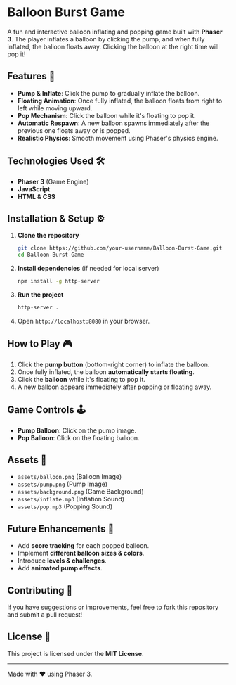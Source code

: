 # Balloon Burst Game

A fun and interactive balloon inflating and popping game built with **Phaser 3**. The player inflates a balloon by clicking the pump, and when fully inflated, the balloon floats away. Clicking the balloon at the right time will pop it!

## Features 🎈
- **Pump & Inflate**: Click the pump to gradually inflate the balloon.
- **Floating Animation**: Once fully inflated, the balloon floats from right to left while moving upward.
- **Pop Mechanism**: Click the balloon while it's floating to pop it.
- **Automatic Respawn**: A new balloon spawns immediately after the previous one floats away or is popped.
- **Realistic Physics**: Smooth movement using Phaser's physics engine.

## Technologies Used 🛠️
- **Phaser 3** (Game Engine)
- **JavaScript**
- **HTML & CSS**

## Installation & Setup ⚙️
1. **Clone the repository**
   ```sh
   git clone https://github.com/your-username/Balloon-Burst-Game.git
   cd Balloon-Burst-Game
   ```
2. **Install dependencies** (if needed for local server)
   ```sh
   npm install -g http-server
   ```
3. **Run the project**
   ```sh
   http-server .
   ```
4. Open `http://localhost:8080` in your browser.

## How to Play 🎮
1. Click the **pump button** (bottom-right corner) to inflate the balloon.
2. Once fully inflated, the balloon **automatically starts floating**.
3. Click the **balloon** while it's floating to pop it.
4. A new balloon appears immediately after popping or floating away.

## Game Controls 🕹️
- **Pump Balloon**: Click on the pump image.
- **Pop Balloon**: Click on the floating balloon.

## Assets 📁
- `assets/balloon.png` (Balloon Image)
- `assets/pump.png` (Pump Image)
- `assets/background.png` (Game Background)
- `assets/inflate.mp3` (Inflation Sound)
- `assets/pop.mp3` (Popping Sound)

## Future Enhancements 🚀
- Add **score tracking** for each popped balloon.
- Implement **different balloon sizes & colors**.
- Introduce **levels & challenges**.
- Add **animated pump effects**.

## Contributing 🤝
If you have suggestions or improvements, feel free to fork this repository and submit a pull request!

## License 📜
This project is licensed under the **MIT License**.

---
Made with ❤️ using Phaser 3.

